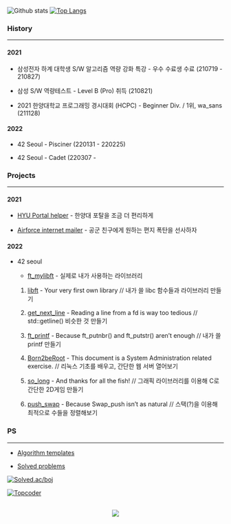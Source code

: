 <!--
**r4pidstart/r4pidstart** is a ✨ _special_ ✨ repository because its `README.md` (this file) appears on your GitHub profile.

Here are some ideas to get you started:

- 🔭 I’m currently working on ...
- 🌱 I’m currently learning ...
- 👯 I’m looking to collaborate on ...
- 🤔 I’m looking for help with ...
- 💬 Ask me about ...
- 📫 How to reach me: ...
- 😄 Pronouns: ...
- ⚡ Fun fact: ...
-->

![Github stats](https://github-readme-stats.vercel.app/api?username=r4pidstart&count_private=true&show_icons=true&theme=buefy&hide_title=true&line_height=25)
[![Top Langs](https://github-readme-stats.vercel.app/api/top-langs/?username=r4pidstart&layout=compact&card_width=250)](https://github.com/anuraghazra/github-readme-stats)

### History

---

#### 2021

- 삼성전자 하계 대학생 S/W 알고리즘 역량 강화 특강 - 우수 수료생 수료 (210719 - 210827)
  
- 삼성 S/W 역량테스트 - Level B (Pro) 취득 (210821)
  
- 2021 한양대학교 프로그래밍 경시대회 (HCPC) - Beginner Div. / 1위, wa_sans (211128)

#### 2022

- 42 Seoul - Pisciner (220131 - 220225)

- 42 Seoul - Cadet (220307 - 

### Projects

---

#### 2021

- [HYU Portal helper](https://github.com/r4pidstart/hyu-portal-helper) - 한양대 포탈을 조금 더 편리하게
  
- [Airforce internet mailer](https://github.com/r4pidstart/airforce-internet-mailer) - 공군 친구에게 원하는 편지 폭탄을 선사하자

#### 2022

* 42 seoul
  - [ft_mylibft](https://github.com/r4pidstart/ft_mylibft) - 실제로 내가 사용하는 라이브러리

  1. [libft](https://github.com/r4pidstart/ft_libft) - Your very first own library // 내가 쓸 libc 함수들과 라이브러리 만들기

  1. [get_next_line](https://github.com/r4pidstart/ft_get_next_line) - Reading a line from a fd is way too tedious // std::getline() 비슷한 것 만들기

  1. [ft_printf](https://github.com/r4pidstart/ft_printf) - Because ft_putnbr() and ft_putstr() aren’t enough // 내가 쓸 printf 만들기

  1. [Born2beRoot](https://github.com/r4pidstart/ft_born2beroot) - This document is a System Administration related exercise. // 리눅스 기초를 배우고, 간단한 웹 서버 열어보기

  1. [so_long](https://github.com/r4pidstart/ft_so_long) - And thanks for all the fish! // 그래픽 라이브러리를 이용해 C로 간단한 2D게임 만들기

  1. [push_swap](https://github.com/r4pidstart/ft_push_swap) - Because Swap_push isn’t as natural // 스택(?)을 이용해 최적으로 수들을 정렬해보기

### PS

--- 

- [Algorithm templates](https://github.com/r4pidstart/algorithms)

- [Solved problems](https://github.com/r4pidstart/problems)

[![Solved.ac/boj](http://mazassumnida.wtf/api/v2/generate_badge?boj=r4pidstart)](https://solved.ac/r4pidstart)

[![Topcoder](https://cp-logo.vercel.app/topcoder/rapit02?logo=true)](https://www.topcoder.com/members/rapit02/details/?track=DATA_SCIENCE&subTrack=SRM)

<p align="center">
    </br>
    <a href="https://hits.seeyoufarm.com"><img src="https://hits.seeyoufarm.com/api/count/incr/badge.svg?url=https%3A%2F%2Fgithub.com%2Fr4pidstart&count_bg=%237C7C7C&title_bg=%23000000&icon=&icon_color=%23000000&title=hits&edge_flat=false"/></a>
</p>
